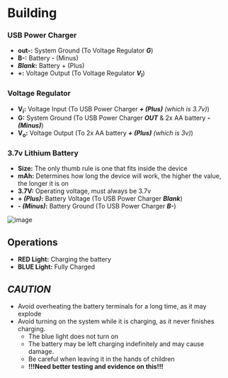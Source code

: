 # Building
### USB Power Charger
- **out-:** System Ground (To Voltage Regulator **_G_**)
- **B-:** Battery - (Minus)
- **_Blank_:** Battery + (Plus)
- **+:** Voltage Output (To Voltage Regulator **_V<sub>I</sub>_**)
### Voltage Regulator
- **V<sub>i</sub>:** Voltage Input (To USB Power Charger **_+ (Plus)_** _(which is 3.7v)_)
- **G:** System Ground (To USB Power Charger **_OUT_** & 2x AA battery **_- (Minus)_**)
- **V<sub>o</sub>:** Voltage Output (To 2x AA battery **_+ (Plus)_** _(which is 3v)_)
### 3.7v Lithium Battery
- **Size:** The only thumb rule is one that fits inside the device
- **mAh:** Determines how long the device will work, the higher the value, the longer it is on
- **3.7V:** Operating voltage, must always be 3.7v
- **+ _(Plus)_:** Battery Voltage (To USB Power Charger **_Blank_**)
- **- _(Minus)_:** Battery Ground (To USB Power Charger **_B-_**)

![image](https://github.com/Vininess/USB-Charger-to-2x-AA-batteries/assets/35041490/6be792b9-5fa3-43d4-8671-10904ee2fe68)

## Operations
- **RED Light:** Charging the battery
- **BLUE Light:** Fully Charged

## _CAUTION_
- Avoid overheating the battery terminals for a long time, as it may explode
- Avoid turning on the system while it is charging, as it never finishes charging.
  - The blue light does not turn on
  - The battery may be left charging indefinitely and may cause damage.
  - Be careful when leaving it in the hands of children
  - **!!!Need better testing and evidence on this!!!**
